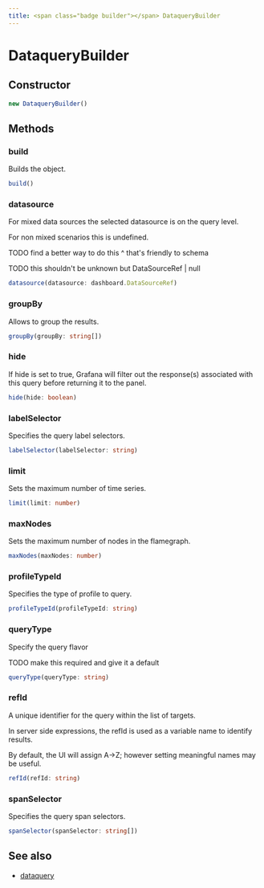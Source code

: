 ```yaml
---
title: <span class="badge builder"></span> DataqueryBuilder
---
```

# <span class="badge builder"></span> DataqueryBuilder

## Constructor

```typescript
new DataqueryBuilder()
```
## Methods

### <span class="badge object-method"></span> build

Builds the object.

```typescript
build()
```

### <span class="badge object-method"></span> datasource

For mixed data sources the selected datasource is on the query level.

For non mixed scenarios this is undefined.

TODO find a better way to do this ^ that's friendly to schema

TODO this shouldn't be unknown but DataSourceRef | null

```typescript
datasource(datasource: dashboard.DataSourceRef)
```

### <span class="badge object-method"></span> groupBy

Allows to group the results.

```typescript
groupBy(groupBy: string[])
```

### <span class="badge object-method"></span> hide

If hide is set to true, Grafana will filter out the response(s) associated with this query before returning it to the panel.

```typescript
hide(hide: boolean)
```

### <span class="badge object-method"></span> labelSelector

Specifies the query label selectors.

```typescript
labelSelector(labelSelector: string)
```

### <span class="badge object-method"></span> limit

Sets the maximum number of time series.

```typescript
limit(limit: number)
```

### <span class="badge object-method"></span> maxNodes

Sets the maximum number of nodes in the flamegraph.

```typescript
maxNodes(maxNodes: number)
```

### <span class="badge object-method"></span> profileTypeId

Specifies the type of profile to query.

```typescript
profileTypeId(profileTypeId: string)
```

### <span class="badge object-method"></span> queryType

Specify the query flavor

TODO make this required and give it a default

```typescript
queryType(queryType: string)
```

### <span class="badge object-method"></span> refId

A unique identifier for the query within the list of targets.

In server side expressions, the refId is used as a variable name to identify results.

By default, the UI will assign A->Z; however setting meaningful names may be useful.

```typescript
refId(refId: string)
```

### <span class="badge object-method"></span> spanSelector

Specifies the query span selectors.

```typescript
spanSelector(spanSelector: string[])
```

## See also

 * <span class="badge object-type-interface"></span> [dataquery](./object-dataquery.md)
